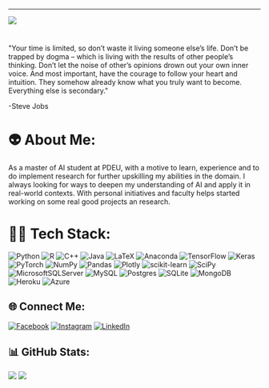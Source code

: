 ---
[![](https://visitcount.itsvg.in/api?id=Charulp2499&icon=0&color=0)](https://visitcount.itsvg.in)

#
"Your time is limited, so don’t waste it living someone else’s life. Don’t be trapped by dogma – which is living with the results of other people’s thinking. Don’t let the noise of other’s opinions drown out your own inner voice. And most important, have the courage to follow your heart and intuition. They somehow already know what you truly want to become. Everything else is secondary."

-Steve Jobs

# 👽 About Me:
As a master of AI student at PDEU, with a motive to learn, experience and to do implement research for further upskilling my abilities in the domain. I always looking for ways to deepen my understanding of AI and apply it in real-world contexts. With personal initiatives and faculty helps started working on some real good projects an research.


# 👨‍💻 Tech Stack:
![Python](https://img.shields.io/badge/python-3670A0?style=for-the-badge&logo=python&logoColor=ffdd54) ![R](https://img.shields.io/badge/r-%23276DC3.svg?style=for-the-badge&logo=r&logoColor=white) ![C++](https://img.shields.io/badge/c++-%2300599C.svg?style=for-the-badge&logo=c%2B%2B&logoColor=white) ![Java](https://img.shields.io/badge/java-%23ED8B00.svg?style=for-the-badge&logo=java&logoColor=white) ![LaTeX](https://img.shields.io/badge/latex-%23008080.svg?style=for-the-badge&logo=latex&logoColor=white) 
![Anaconda](https://img.shields.io/badge/Anaconda-%2344A833.svg?style=for-the-badge&logo=anaconda&logoColor=white) ![TensorFlow](https://img.shields.io/badge/TensorFlow-%23FF6F00.svg?style=for-the-badge&logo=TensorFlow&logoColor=white) ![Keras](https://img.shields.io/badge/Keras-%23D00000.svg?style=for-the-badge&logo=Keras&logoColor=white) ![PyTorch](https://img.shields.io/badge/PyTorch-%23EE4C2C.svg?style=for-the-badge&logo=PyTorch&logoColor=white) ![NumPy](https://img.shields.io/badge/numpy-%23013243.svg?style=for-the-badge&logo=numpy&logoColor=white) ![Pandas](https://img.shields.io/badge/pandas-%23150458.svg?style=for-the-badge&logo=pandas&logoColor=white) ![Plotly](https://img.shields.io/badge/Plotly-%233F4F75.svg?style=for-the-badge&logo=plotly&logoColor=white) ![scikit-learn](https://img.shields.io/badge/scikit--learn-%23F7931E.svg?style=for-the-badge&logo=scikit-learn&logoColor=white)  ![SciPy](https://img.shields.io/badge/SciPy-%230C55A5.svg?style=for-the-badge&logo=scipy&logoColor=%white) 
![MicrosoftSQLServer](https://img.shields.io/badge/Microsoft%20SQL%20Sever-CC2927?style=for-the-badge&logo=microsoft%20sql%20server&logoColor=white) ![MySQL](https://img.shields.io/badge/mysql-%2300f.svg?style=for-the-badge&logo=mysql&logoColor=white) ![Postgres](https://img.shields.io/badge/postgres-%23316192.svg?style=for-the-badge&logo=postgresql&logoColor=white) ![SQLite](https://img.shields.io/badge/sqlite-%2307405e.svg?style=for-the-badge&logo=sqlite&logoColor=white) ![MongoDB](https://img.shields.io/badge/MongoDB-%234ea94b.svg?style=for-the-badge&logo=mongodb&logoColor=white) 
![Heroku](https://img.shields.io/badge/heroku-%23430098.svg?style=for-the-badge&logo=heroku&logoColor=white) ![Azure](https://img.shields.io/badge/azure-%230072C6.svg?style=for-the-badge&logo=azure-devops&logoColor=white) 

## 🌐 Connect Me:
[![Facebook](https://img.shields.io/badge/Facebook-%231877F2.svg?logo=Facebook&logoColor=white)](https://facebook.com/charulp2499 ) [![Instagram](https://img.shields.io/badge/Instagram-%23E4405F.svg?logo=Instagram&logoColor=white)](https://instagram.com/charulp2499) [![LinkedIn](https://img.shields.io/badge/LinkedIn-%230077B5.svg?logo=linkedin&logoColor=white)](https://linkedin.com/in/charulp2499 ) 


## 📊 GitHub Stats:
![](https://github-readme-stats.vercel.app/api?username=Charulp2499&theme=midnight-purple&hide_border=false&include_all_commits=true&count_private=true)
![](https://github-readme-stats.vercel.app/api/top-langs/?username=Charulp2499&theme=midnight-purple&hide_border=false&include_all_commits=true&count_private=true&layout=compact)
<!-- ![](https://github-readme-streak-stats.herokuapp.com/?user=Charulp2499&theme=midnight-purple&hide_border=false) -->



<!-- Proudly created with GPRM ( https://gprm.itsvg.in ) -->
